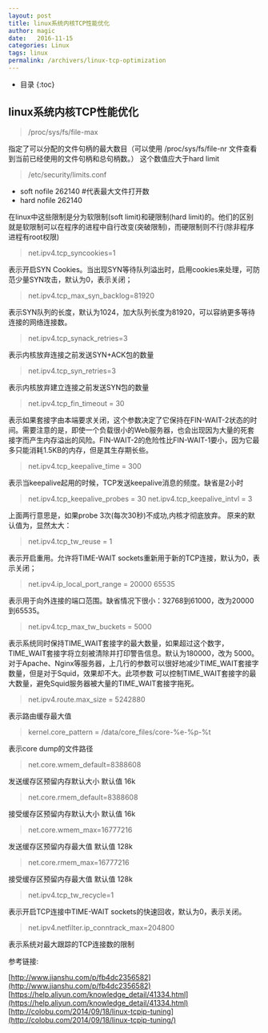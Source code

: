 ```yaml
---
layout: post
title: linux系统内核TCP性能优化
author: magic
date:   2016-11-15
categories: Linux
tags: linux
permalink: /archivers/linux-tcp-optimization
---
```

* 目录
{:toc}

## linux系统内核TCP性能优化

> /proc/sys/fs/file-max

指定了可以分配的文件句柄的最大数目（可以使用 /proc/sys/fs/file-nr 文件查看到当前已经使用的文件句柄和总句柄数。）
这个数值应大于hard limit
<!--more-->
> /etc/security/limits.conf

* soft nofile 262140 #代表最大文件打开数 
* hard nofile 262140

在linux中这些限制是分为软限制(soft limit)和硬限制(hard limit)的。他们的区别就是软限制可以在程序的进程中自行改变(突破限制)，而硬限制则不行(除非程序进程有root权限)

> net.ipv4.tcp_syncookies=1

表示开启SYN Cookies。当出现SYN等待队列溢出时，启用cookies来处理，可防范少量SYN攻击，默认为0，表示关闭；

> net.ipv4.tcp_max_syn_backlog=81920

表示SYN队列的长度，默认为1024，加大队列长度为81920，可以容纳更多等待连接的网络连接数。

> net.ipv4.tcp_synack_retries=3

表示内核放弃连接之前发送SYN+ACK包的数量

> net.ipv4.tcp_syn_retries=3

表示内核放弃建立连接之前发送SYN包的数量

> net.ipv4.tcp_fin_timeout = 30

表示如果套接字由本端要求关闭，这个参数决定了它保持在FIN-WAIT-2状态的时间。需要注意的是，即使一个负载很小的Web服务器，也会出现因为大量的死套接字而产生内存溢出的风险。FIN-WAIT-2的危险性比FIN-WAIT-1要小，因为它最多只能消耗1.5KB的内存，但是其生存期长些。

> net.ipv4.tcp_keepalive_time = 300

表示当keepalive起用的时候，TCP发送keepalive消息的频度。缺省是2小时

> net.ipv4.tcp_keepalive_probes = 30
> net.ipv4.tcp_keepalive_intvl = 3

上面两行意思是，如果probe 3次(每次30秒)不成功,内核才彻底放弃。
原来的默认值为，显然太大：

> net.ipv4.tcp_tw_reuse = 1

表示开启重用。允许将TIME-WAIT sockets重新用于新的TCP连接，默认为0，表示关闭；

> net.ipv4.ip_local_port_range = 20000    65535

表示用于向外连接的端口范围。缺省情况下很小：32768到61000，改为20000到65535。

> net.ipv4.tcp_max_tw_buckets = 5000

表示系统同时保持TIME_WAIT套接字的最大数量，如果超过这个数字，TIME_WAIT套接字将立刻被清除并打印警告信息。默认为180000，改为 5000。对于Apache、Nginx等服务器，上几行的参数可以很好地减少TIME_WAIT套接字数量，但是对于Squid，效果却不大。此项参数 可以控制TIME_WAIT套接字的最大数量，避免Squid服务器被大量的TIME_WAIT套接字拖死。

> net.ipv4.route.max_size = 5242880

表示路由缓存最大值

> kernel.core_pattern = /data/core_files/core-%e-%p-%t

表示core dump的文件路径

> net.core.wmem_default=8388608

发送缓存区预留内存默认大小 默认值 16k

> net.core.rmem_default=8388608

接受缓存区预留内存默认大小 默认值 16k

> net.core.wmem_max=16777216

发送缓存区预留内存最大值 默认值 128k

> net.core.rmem_max=16777216

接受缓存区预留内存最大值 默认值 128k

> net.ipv4.tcp_tw_recycle=1

表示开启TCP连接中TIME-WAIT sockets的快速回收，默认为0，表示关闭。

> net.ipv4.netfilter.ip_conntrack_max=204800

表示系统对最大跟踪的TCP连接数的限制


参考链接:

[http://www.jianshu.com/p/fb4dc2356582](http://www.jianshu.com/p/fb4dc2356582)
[https://help.aliyun.com/knowledge_detail/41334.html](https://help.aliyun.com/knowledge_detail/41334.html)
[http://colobu.com/2014/09/18/linux-tcpip-tuning](http://colobu.com/2014/09/18/linux-tcpip-tuning/)


